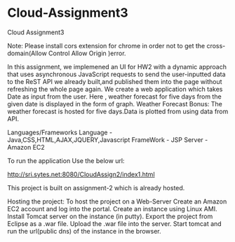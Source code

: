 # Cloud-Assignment3
Cloud Assignment3

Note: Please install cors extension for chrome in order not to get the cross-domain(Allow Control Allow Origin )error.

In this assignment, we implemened an UI for HW2 with a dynamic approach that uses asynchronous JavaScript requests 
to send the user-inputted data to the ReST API we already built,and  published  them into the page without refreshing the whole page again.
We create a web application which takes Date as input  from the user.
Here , weather forecast for five days from the given date  is displayed in the form of graph.
Weather Forecast Bonus: The weather forecast is hosted for five days.Data is plotted from using data from API.

Languages/Frameworks Language - Java,CSS,HTML,AJAX,JQUERY,Javascript FrameWork - JSP Server - Amazon EC2

To run the application 
Use the below url:

http://sri.sytes.net:8080/CloudAssign2/index1.html

This project is built on assignment-2 which is already hosted.

Hosting the project:
To host the project on a Web-Server Create an Amazon EC2 account and log into the portal.
Create an instance using Linux AMI. Install Tomcat server on the instance (in putty). 
Export the project from Eclipse as a .war file. Upload the .war file into the server. 
Start tomcat and run the url(public dns) of the instance in the browser.

 
